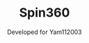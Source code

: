 ---
title: Spin360
subtitle: Developed for Yam112003
portfolio_link: https://spin360.biz/
image: assets/works/spin-desktop.jpg
image_ipad: assets/works/spin-tablet.jpg
image_iphone: assets/works/spin-mobile.jpg
ord: 6
---
